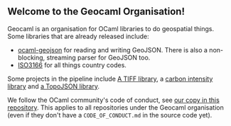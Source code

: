 ## Welcome to the Geocaml Organisation!

Geocaml is an organisation for OCaml libraries to do geospatial things. Some libraries that are already released include:

 - [ocaml-geojson](https://github.com/geocaml/ocaml-geojson) for reading and writing GeoJSON. There is also a non-blocking, streaming parser for GeoJSON too.
 - [ISO3166](https://github.com/geocaml/ISO3166) for all things country codes.

Some projects in the pipeline include [A TIFF library](https://github.com/geocaml/ocaml-tiff), a [carbon intensity library](https://github.com/geocaml/carbon-intensity) and [a TopoJSON library](https://github.com/geocaml/ocaml-topojson).

We follow the OCaml community's code of conduct, see [our copy in this repository](./CODE_OF_CONDUCT.md). This applies to all repositories under the Geocaml organisation (even if they don't have a `CODE_OF_CONDUCT.md` in the source code yet).
